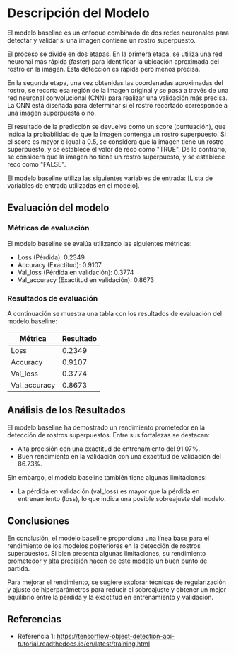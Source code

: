 # Descripción del Modelo

El modelo baseline es un enfoque combinado de dos redes neuronales para detectar y validar si una imagen contiene un rostro superpuesto.

El proceso se divide en dos etapas. En la primera etapa, se utiliza una red neuronal más rápida (faster) para identificar la ubicación aproximada del rostro en la imagen. Esta detección es rápida pero menos precisa.

En la segunda etapa, una vez obtenidas las coordenadas aproximadas del rostro, se recorta esa región de la imagen original y se pasa a través de una red neuronal convolucional (CNN) para realizar una validación más precisa. La CNN está diseñada para determinar si el rostro recortado corresponde a una imagen superpuesta o no.

El resultado de la predicción se devuelve como un score (puntuación), que indica la probabilidad de que la imagen contenga un rostro superpuesto. Si el score es mayor o igual a 0.5, se considera que la imagen tiene un rostro superpuesto, y se establece el valor de reco como "TRUE". De lo contrario, se considera que la imagen no tiene un rostro superpuesto, y se establece reco como "FALSE".

El modelo baseline utiliza las siguientes variables de entrada: [Lista de variables de entrada utilizadas en el modelo].


## Evaluación del modelo

### Métricas de evaluación

El modelo baseline se evalúa utilizando las siguientes métricas:

- Loss (Pérdida): 0.2349
- Accuracy (Exactitud): 0.9107
- Val_loss (Pérdida en validación): 0.3774
- Val_accuracy (Exactitud en validación): 0.8673

### Resultados de evaluación

A continuación se muestra una tabla con los resultados de evaluación del modelo baseline:

| Métrica       | Resultado |
|---------------|-----------|
| Loss          | 0.2349    |
| Accuracy      | 0.9107    |
| Val_loss      | 0.3774    |
| Val_accuracy  | 0.8673    |

## Análisis de los Resultados

El modelo baseline ha demostrado un rendimiento prometedor en la detección de rostros superpuestos. Entre sus fortalezas se destacan:
- Alta precisión con una exactitud de entrenamiento del 91.07%.
- Buen rendimiento en la validación con una exactitud de validación del 86.73%.

Sin embargo, el modelo baseline también tiene algunas limitaciones:
- La pérdida en validación (val_loss) es mayor que la pérdida en entrenamiento (loss), lo que indica una posible sobreajuste del modelo.

## Conclusiones

En conclusión, el modelo baseline proporciona una línea base para el rendimiento de los modelos posteriores en la detección de rostros superpuestos. Si bien presenta algunas limitaciones, su rendimiento prometedor y alta precisión hacen de este modelo un buen punto de partida.

Para mejorar el rendimiento, se sugiere explorar técnicas de regularización y ajuste de hiperparámetros para reducir el sobreajuste y obtener un mejor equilibrio entre la pérdida y la exactitud en entrenamiento y validación.

## Referencias

- Referencia 1: https://tensorflow-object-detection-api-tutorial.readthedocs.io/en/latest/training.html
